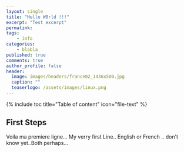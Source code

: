 ```yaml
---
layout: single
title: "Hello W0rld !!!"
excerpt: "Test excerpt"
permalink:
tags:
    - info
categories:
    - blabla
published: true
comments: true
author_profile: false
header:
  image: images/headers/france02_1436x500.jpg
  caption: ""
  teaserlogo: /assets/images/linux.png
---
```

{% include toc title="Table of content" icon="file-text" %}

## First Steps

Voila ma premiere ligne... 
My verry first Line..
English or French .. don't know yet..Both perhaps...


